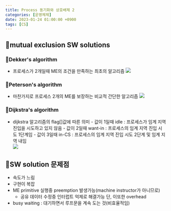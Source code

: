 ```yaml
---
title: Process 동기화와 상호배제 2
categories: [운영체제]
date: 2023-01-24 01:00:00 +0900
tags: [CS]
---
```


## 📌mutual exclusion SW solutions

### 📖Dekker's algorithm

- 프로세스가 2개일때 ME의 조건을 만족하는 최초의 알고리즘
  ![](https://velog.velcdn.com/images/wjdtmfgh/post/31ce73b5-7211-40c7-8745-759abb1d0f0f/image.png)

### 📖Peterson's algorithm

- 마찬가지로 프로세스 2개의 ME를 보장하는 비교적 간단한 알고리즘
  ![](https://velog.velcdn.com/images/wjdtmfgh/post/4de0baab-4b1e-4196-afc7-74cde73aae60/image.png)

### 📖Dijkstra's algorithm

- dijkstra 알고리즘의 flag[]값에 따른 의미 - 값이 1일때 idle : 프로세스가 임계 지역 진입을 시도하고 있지 않음 - 값이 2일때 want-in : 프로세스의 임계 지역 진입 시도 1단계임 - 값이 3일때 in-CS : 프로세스의 임계 지역 진입 시도 2단계 및 임계 지역 내임  
  ![](https://velog.velcdn.com/images/wjdtmfgh/post/d3103d92-cf41-426b-90aa-70793d14817c/image.png)

## 🚨SW solution 문제점

- 속도가 느림
- 구현이 복잡
- ME primitive 실행중 preemption 발생가능(machine instructor가 아니므로)
  - 공유 데이터 수정중 인터럽트 억제로 해결가능 단, 이또한 overhead
- busy waiting : 대기하면서 루프문을 계속 도는 것(비효율적임)
